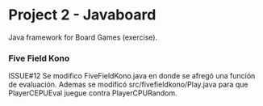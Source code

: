 # Project 2 - Javaboard
Java framework for Board Games (exercise).



### Five Field Kono
ISSUE#12
Se modifico FiveFieldKono.java en donde se afregó una función de evaluación. Ademas se modificó src/fivefieldkono/Play.java para que PlayerCEPUEval juegue contra PlayerCPURandom.

